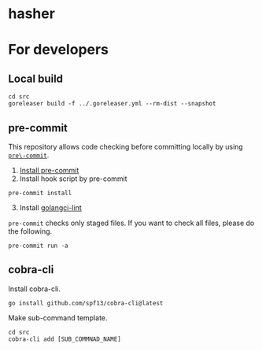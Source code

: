 # hasher

# For developers

## Local build

```
cd src
goreleaser build -f ../.goreleaser.yml --rm-dist --snapshot
```

## pre-commit

This repository allows code checking before committing locally by using [`pre\-commit`](https://pre-commit.com/).


1. [Install pre\-commit](https://pre-commit.com/#install)
2. Install hook script by pre-commit
```
pre-commit install
```
3. Install [golangci\-lint](https://github.com/golangci/golangci-lint)

`pre-commit` checks only staged files. If you want to check all files, please do the following.

```
pre-commit run -a
```

## cobra-cli

Install cobra-cli.

```
go install github.com/spf13/cobra-cli@latest
```

Make sub-command template.

```
cd src
cobra-cli add [SUB_COMMNAD_NAME]
```
